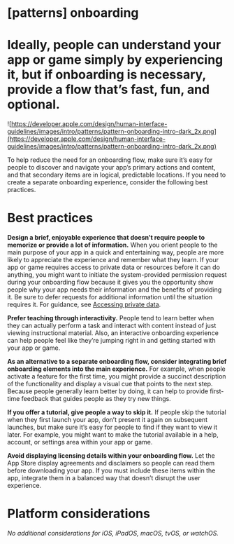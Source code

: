 # **[patterns] onboarding**

# Ideally, people can understand your app or game simply by experiencing it, but if onboarding is necessary, provide a flow that’s fast, fun, and optional.

![https://developer.apple.com/design/human-interface-guidelines/images/intro/patterns/pattern-onboarding-intro-dark_2x.png](https://developer.apple.com/design/human-interface-guidelines/images/intro/patterns/pattern-onboarding-intro-dark_2x.png)

To help reduce the need for an onboarding flow, make sure it’s easy for people to discover and navigate your app’s primary actions and content, and that secondary items are in logical, predictable locations. If you need to create a separate onboarding experience, consider the following best practices.

# **Best practices**

**Design a brief, enjoyable experience that doesn’t require people to memorize or provide a lot of information.** When you orient people to the main purpose of your app in a quick and entertaining way, people are more likely to appreciate the experience and remember what they learn. If your app or game requires access to private data or resources before it can do anything, you might want to initiate the system-provided permission request during your onboarding flow because it gives you the opportunity show people why your app needs their information and the benefits of providing it. Be sure to defer requests for additional information until the situation requires it. For guidance, see [Accessing private data](https://developer.apple.com/design/human-interface-guidelines/patterns/accessing-private-data).

**Prefer teaching through interactivity.** People tend to learn better when they can actually perform a task and interact with content instead of just viewing instructional material. Also, an interactive onboarding experience can help people feel like they’re jumping right in and getting started with your app or game.

**As an alternative to a separate onboarding flow, consider integrating brief onboarding elements into the main experience.** For example, when people activate a feature for the first time, you might provide a succinct description of the functionality and display a visual cue that points to the next step. Because people generally learn better by doing, it can help to provide first-time feedback that guides people as they try new things.

**If you offer a tutorial, give people a way to skip it.** If people skip the tutorial when they first launch your app, don’t present it again on subsequent launches, but make sure it’s easy for people to find if they want to view it later. For example, you might want to make the tutorial available in a help, account, or settings area within your app or game.

**Avoid displaying licensing details within your onboarding flow.** Let the App Store display agreements and disclaimers so people can read them before downloading your app. If you must include these items within the app, integrate them in a balanced way that doesn’t disrupt the user experience.

# **Platform considerations**

*No additional considerations for iOS, iPadOS, macOS, tvOS, or watchOS.*